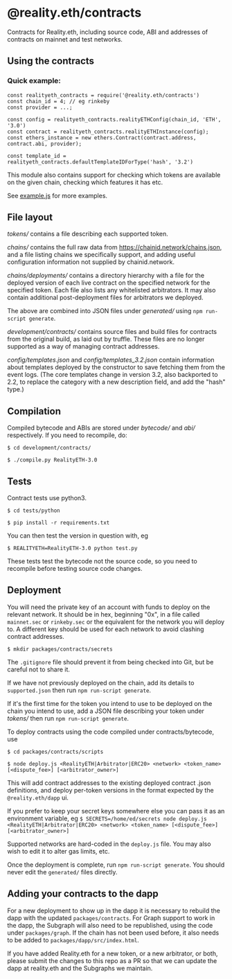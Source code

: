 # @reality.eth/contracts
Contracts for Reality.eth, including source code, ABI and addresses of contracts on mainnet and test networks.

## Using the contracts

### Quick example:

    const realityeth_contracts = require('@reality.eth/contracts')
    const chain_id = 4; // eg rinkeby
    const provider = ...;
    
    const config = realityeth_contracts.realityETHConfig(chain_id, 'ETH', '3.0')
    const contract = realityeth_contracts.realityETHInstance(config);
    const ethers_instance = new ethers.Contract(contract.address, contract.abi, provider);

    const template_id = realityeth_contracts.defaultTemplateIDForType('hash', '3.2')


This module also contains support for checking which tokens are available on the given chain, checking which features it has etc.

See [example.js](example.js) for more examples.


## File layout

*tokens/* contains a file describing each supported token.

*chains/* contains the full raw data from https://chainid.network/chains.json, and a file listing chains we specifically support, and adding useful configuration information not supplied by chainid.network.

*chains/deployments/* contains a directory hierarchy with a file for the deployed version of each live contract on the specified network for the specified token. Each file also lists any whitelisted arbitrators. It may also contain additional post-deployment files for arbitrators we deployed.

The above are combined into JSON files under *generated/* using `npm run-script generate`.

*development/contracts/* contains source files and build files for contracts from the original build, as laid out by truffle. These files are no longer supported as a way of managing contract addresses.

*config/templates.json* and *config/templates_3.2.json* contain information about templates deployed by the constructor to save fetching them from the event logs. (The core templates change in version 3.2, also backported to 2.2, to replace the category with a new description field, and add the "hash" type.)

## Compilation

Compiled bytecode and ABIs are stored under *bytecode/* and *abi/* respectively. If you need to recompile, do:

`$ cd development/contracts/`

`$ ./compile.py RealityETH-3.0`


## Tests

Contract tests use python3.

`$ cd tests/python`

`$ pip install -r requirements.txt`

You can then test the version in question with, eg

`$ REALITYETH=RealityETH-3.0 python test.py`

These tests test the bytecode not the source code, so you need to recompile before testing source code changes.

## Deployment

You will need the private key of an account with funds to deploy on the relevant network. It should be in hex, beginning "0x", in a file called `mainnet.sec` or `rinkeby.sec` or the equivalent for the network you will deploy to. A different key should be used for each network to avoid clashing contract addresses.

`$ mkdir packages/contracts/secrets`

The `.gitignore` file should prevent it from being checked into Git, but be careful not to share it.

If we have not previously deployed on the chain, add its details to `supported.json` then run `npm run-script generate`.

If it's the first time for the token you intend to use to be deployed on the chain you intend to use, add a JSON file describing your token under *tokens/* then run `npm run-script generate`.

To deploy contracts using the code compiled under contracts/bytecode, use

`$ cd packages/contracts/scripts`

`$ node deploy.js <RealityETH|Arbitrator|ERC20> <network> <token_name> [<dispute_fee>] [<arbitrator_owner>]`

This will add contract addresses to the existing deployed contract .json definitions, and deploy per-token versions in the format expected by the `@reality.eth/dapp` ui.

If you prefer to keep your secret keys somewhere else you can pass it as an environment variable, eg
`$ SECRETS=/home/ed/secrets node deploy.js <RealityETH|Arbitrator|ERC20> <network> <token_name> [<dispute_fee>] [<arbitrator_owner>]`

Supported networks are hard-coded in the `deploy.js` file. You may also wish to edit it to alter gas limits, etc.

Once the deployment is complete, run `npm run-script generate`. You should never edit the `generated/` files directly.

## Adding your contracts to the dapp

For a new deployment to show up in the dapp it is necessary to rebuild the dapp with the updated `packages/contracts`. For Graph support to work in the dapp, the Subgraph will also need to be republished, using the code under `packages/graph`. If the chain has not been used before, it also needs to be added to `packages/dapp/src/index.html`.

If you have added Reality.eth for a new token, or a new arbitrator, or both, please submit the changes to this repo as a PR so that we can update the dapp at reality.eth and the Subgraphs we maintain.
